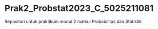 # Prak2_Probstat2023_C_5025211081
Repositori untuk praktikum modul 2 matkul Probabilitas dan Statistik 
